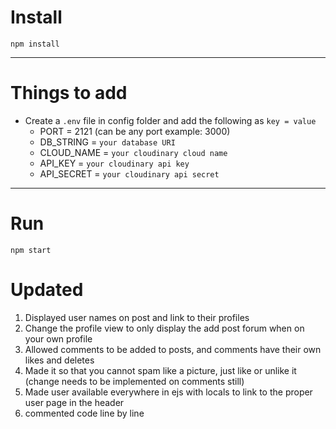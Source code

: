 # Install

`npm install`

---

# Things to add

- Create a `.env` file in config folder and add the following as `key = value`
  - PORT = 2121 (can be any port example: 3000)
  - DB_STRING = `your database URI`
  - CLOUD_NAME = `your cloudinary cloud name`
  - API_KEY = `your cloudinary api key`
  - API_SECRET = `your cloudinary api secret`

---

# Run

`npm start`

# Updated
1. Displayed user names on post and link to their profiles
2. Change the profile view to only display the add post forum when on your own profile
3. Allowed comments to be added to posts, and comments have their own likes and deletes
4. Made it so that you cannot spam like a picture, just like or unlike it (change needs to be implemented on comments still)
5. Made user available everywhere in ejs with locals to link to the proper user page in the header
6. commented code line by line
